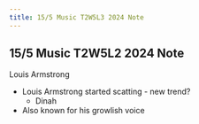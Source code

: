 ```yaml
---
title: 15/5 Music T2W5L3 2024 Note
---
```


## 15/5 Music T2W5L2 2024 Note
Louis Armstrong
- Louis Armstrong started scatting  - new trend?
	- Dinah
- Also known for his growlish voice
